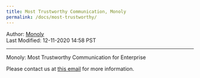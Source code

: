 ```yaml
---
title: Most Trustworthy Communication, Monoly
permalink: /docs/most-trustworthy/
---
```

Author: <a href="mailto:admin@monoly.com">Monoly</a>
<br>
Last Modified: 12-11-2020 14:58 PST
<br>

----
Monoly: Most Trustworthy Communication for Enterprise

Please contact us at <a href="mailto:admin@monoly.com">this email</a> for more information. 